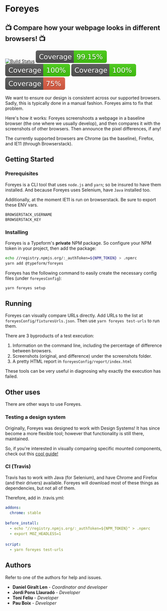 # Foreyes
## 📺 Compare how your webpage looks in different browsers! 📺

[![Build Status](https://travis-ci.com/Typeform/kitt.svg?token=axsNaJqw6sjfoKFeCyDk&branch=master)](https://travis-ci.com/Typeform/Foreyes)
![Statements](coverage/badge-statements.svg)
![Functions](coverage/badge-functions.svg)
![Lines](coverage/badge-lines.svg)
![Branches](coverage/badge-branches.svg)

We want to ensure our design is consistent across our supported browsers. Sadly, this is typically done in a manual fashion. Foreyes aims to fix that problem.

Here's how it works: Foreyes screenshoots a webpage in a baseline browser (the one where we usually develop), and then compares it with the screenshots of other browsers. Then announce the pixel differences, if any!

The currently supported browsers are Chrome (as the baseline), Firefox, and IE11 (through Browserstack).

## Getting Started

### Prerequisites

Foreyes is a CLI tool that uses `node.js` and `yarn`; so be insured to have them installed. And because Foreyes uses Selenium, have `Java` installed too.

Additionally, at the moment IE11 is run on browserstack. Be sure to export these ENV vars.
```
BROWSERSTACK_USERNAME
BROWSERSTACK_KEY
```

### Installing

Foreyes is a Typeform's **private** NPM package. So configure your NPM token in your project, then add the package:

```bash
echo //registry.npmjs.org/:_authToken=${NPM_TOKEN} > .npmrc
yarn add @typeform/foreyes
```

Foreyes has the following command to easily create the necessary config files (under `foreyesConfig`):

```bash
yarn foreyes setup
```

## Running

Foreyes can visually compare URLs directly. Add URLs to the list at `foreyesConfig/fixturesUrls.json`. Then use `yarn foreyes test-urls` to run them.

There are 3 byproducts of a test execution:
1. Information on the command line, including the percentage of difference between browsers.
2. Screenshots (original, and difference) under the screenshots folder.
3. A pretty HTML report in `foreyesConfig/report/index.html`

These tools can be very useful in diagnosing why exactly the execution has failed.

## Other uses

There are other ways to use Foreyes.

### Testing a design system

Originally, Foreyes was designed to work with Design Systems! It has since become a more flexible tool; however that functionality is still there, maintained.

So, if you're interested in visually comparing specific mounted components, check out this [cool guide!](./TESTING-DESIGN-SYSTEM.md)

### CI (Travis)

Travis has to work with Java (for Selenium), and have Chrome and Firefox (and their drivers) available. Foreyes will download most of these things as dependencies, but not all of them.

Therefore, add in .travis.yml:

```yml
addons:
  chrome: stable

before_install:
  - echo "//registry.npmjs.org/:_authToken=${NPM_TOKEN}" > .npmrc
  - export MOZ_HEADLESS=1

script:
  - yarn foreyes test-urls
```

## Authors

Refer to one of the authors for help and issues.

* **Daniel Giralt Len** - *Coordinator and developer*
* **Jordi Pons Llauradó** - *Developer*
* **Toni Feliu** - *Developer*
* **Pau Boix** - *Developer*
